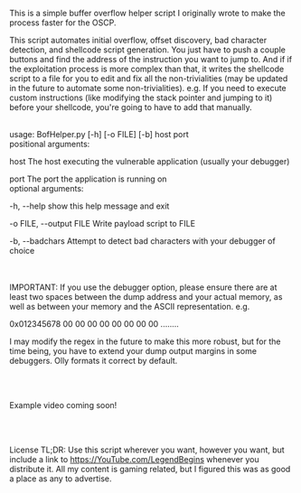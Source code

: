 This is a simple buffer overflow helper script I originally wrote to make the process faster for the OSCP.

This script automates initial overflow, offset discovery, bad character detection, and shellcode script generation. You just have to push a couple buttons and find the address of the instruction you want to jump to. And if if the exploitation process is more complex than that, it writes the shellcode script to a file for you to edit and fix all the non-trivialities (may be updated in the future to automate some non-trivialities). e.g. If you need to execute custom instructions (like modifying the stack pointer and jumping to it) before your shellcode, you're going to have to add that manually.

<br />
usage: BofHelper.py [-h] [-o FILE] [-b] host port
<br />
positional arguments:

  host                   The host executing the vulnerable application (usually your debugger)
  
  port                   The port the application is running on
<br />
optional arguments:

  -h, --help              show this help message and exit
  
  -o FILE, --output FILE  Write payload script to FILE
                        
  -b, --badchars          Attempt to detect bad characters with your debugger of choice


<br /><br />
IMPORTANT: If you use the debugger option, please ensure there are at least two spaces between the dump address and your actual memory, as well as between your memory and the ASCII representation. e.g.

0x012345678  00 00 00 00 00 00 00 00  ........

I may modify the regex in the future to make this more robust, but for the time being, you have to extend your dump output margins in some debuggers. Olly formats it correct by default.

<br /><br />

Example video coming soon!

<br /><br />

License TL;DR:
Use this script wherever you want, however you want, but include a link to https://YouTube.com/LegendBegins whenever you distribute it. All my content is gaming related, but I figured this was as good a place as any to advertise.
